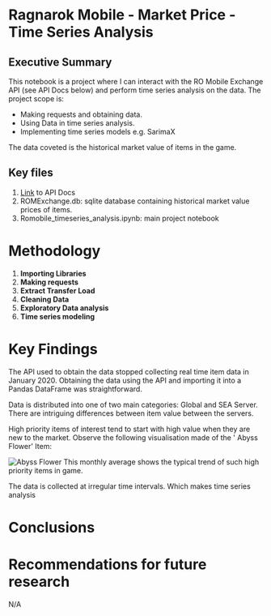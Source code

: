 # Ragnarok Mobile - Market Price - Time Series Analysis

## Executive Summary
This notebook is a project where I can interact with the RO Mobile Exchange API (see API Docs below) and perform time series analysis on the data. The project scope is:

- Making requests and obtaining data.
- Using Data in time series analysis.
- Implementing time series models e.g. SarimaX

The data coveted is the historical market value of items in the game.

## Key files
1. [Link](https://jessicayeh.github.io/rom-exchange-openapi/#section/Recent-Changes) to API Docs
2. ROMExchange.db: sqlite database containing historical market value prices of items.
3. Romobile_timeseries_analysis.ipynb: main project notebook

# Methodology

1. **Importing Libraries**  
2. **Making requests**  
3. **Extract Transfer Load**  
4. **Cleaning Data**  
5. **Exploratory Data analysis**  
5. **Time series modeling**  

# Key Findings
The API used to obtain the data stopped collecting real time item data in January 2020. 
Obtaining the data using the API and importing it into a Pandas DataFrame was straightforward. 

Data is distributed into one of two main categories: Global and SEA Server.
There are intriguing differences between item value between the servers.

High priority items of interest tend to start with high value when they are new to the market.
Observe the following visualisation made of the ' Abyss Flower' Item:

![Abyss Flower](/Images/AbyssFlower_monthly_avg_price.png)
This monthly average shows the typical trend of such high priority items in game.

The data is collected at irregular time intervals. Which makes time series analysis 

# Conclusions


# Recommendations for future research
N/A